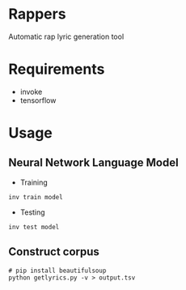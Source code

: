 # Rappers
Automatic rap lyric generation tool

# Requirements

- invoke
- tensorflow

# Usage
## Neural Network Language Model

- Training

```
inv train model
```

- Testing

```
inv test model
```

## Construct corpus ##

```
# pip install beautifulsoup
python getlyrics.py -v > output.tsv
```
